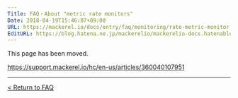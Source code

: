 ```yaml
---
Title: FAQ・About "metric rate monitors"
Date: 2018-04-19T15:46:07+09:00
URL: https://mackerel.io/docs/entry/faq/monitoring/rate-metric-monitor
EditURL: https://blog.hatena.ne.jp/mackerelio/mackerelio-docs.hatenablog.mackerel.io/atom/entry/17391345971636462180
---
```


This page has been moved.

https://support.mackerel.io/hc/en-us/articles/360040107951

---

[< Return to FAQ](https://mackerel.io/docs/entry/faq)
